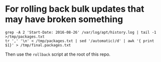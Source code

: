 # For rolling back bulk updates that may have broken something

    grep -A 2 'Start-Date: 2016-08-26' /var/log/apt/history.log | tail -1 >/tmp/packages.txt
    tr ',' '\n' < /tmp/packages.txt | sed '/automatic)/d' | awk '{ print $1}' > /tmp/final.packages.txt

Then use the `rollback` script at the root of this repo.

